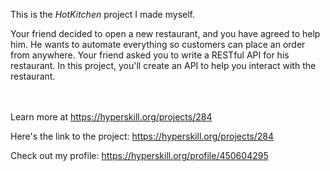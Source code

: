 This is the *HotKitchen* project I made myself.


<p>Your friend decided to open a new restaurant, and you have agreed to help him. He wants to automate everything so customers can place an order from anywhere. Your friend asked you to write a RESTful API for his restaurant. In this project, you'll create an API to help you interact with the restaurant.</p><br/><br/>Learn more at <a href="https://hyperskill.org/projects/284?utm_source=ide&utm_medium=ide&utm_campaign=ide&utm_content=project-card">https://hyperskill.org/projects/284</a>

Here's the link to the project: https://hyperskill.org/projects/284

Check out my profile: https://hyperskill.org/profile/450604295